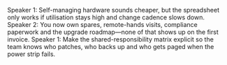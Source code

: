 Speaker 1: Self-managing hardware sounds cheaper, but the spreadsheet only works if utilisation stays high and change cadence slows down.
Speaker 2: You now own spares, remote-hands visits, compliance paperwork and the upgrade roadmap—none of that shows up on the first invoice.
Speaker 1: Make the shared-responsibility matrix explicit so the team knows who patches, who backs up and who gets paged when the power strip fails.
